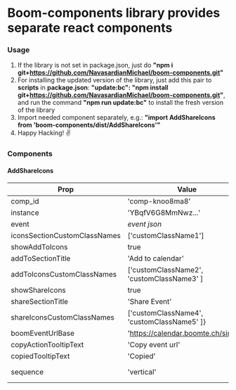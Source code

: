 # Boom-components library provides separate react components

### Usage
1. If the library is not set in package.json, just do **"npm i git+https://github.com/NavasardianMichael/boom-components.git"**
2. For installing the updated version of the library, just add this pair to **scripts** in **package.json**: **"update:bc": "npm install git+https://github.com/NavasardianMichael/boom-components.git"**, and run the command **"npm run update:bc"** to install the fresh version of the library
3. Import needed component separately, e.g.: **"import AddShareIcons from 'boom-components/dist/AddShareIcons'"**
4. Happy Hacking! ✌






### Components

#### AddShareIcons


**Prop** | **Value** | **type**
---- | ---------- | ----
comp_id | 'comp-knoo8ma8' | string **(Required)**
instance | 'YBqfV6G8MmNwz...' | string **(Required)**
event | *event json* | object **(Required)**
iconsSectionCustomClassNames | ['customClassName1'] | arrayOf(PropTypes.string)
showAddToIcons | true | bool
addToSectionTitle | 'Add to calendar' | string
addToIconsCustomClassNames | ['customClassName2', 'customClassName3' ] | arrayOf(PropTypes.string)
showShareIcons | true | bool
shareSectionTitle | 'Share Event' | string
shareIconsCustomClassNames | ['customClassName4', 'customClassName5' ]} | arrayOf(PropTypes.string)
boomEventUrlBase | 'https://calendar.boomte.ch/single/' | string **(Required)**
copyActionTooltipText | 'Copy event url' | string
copiedTooltipText | 'Copied' | string
sequence | 'vertical' | oneOf(['vertical' 'horizontal'])

